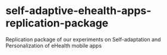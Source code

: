 # self-adaptive-ehealth-apps-replication-package
Replication package of our experiments on Self-adaptation and Personalization of eHealth mobile apps
